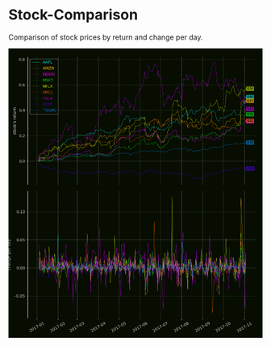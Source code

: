 # Stock-Comparison

Comparison of stock prices by return and change per day.

![ ](https://github.com/z33pX/Stock-Comparison/blob/master/pic_1.png)
